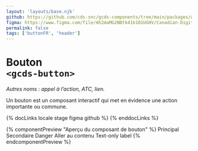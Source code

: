 ```yaml
---
layout: 'layouts/base.njk'
github: https://github.com/cds-snc/gcds-components/tree/main/packages/web/src/components/gcds-button
figma: https://www.figma.com/file/mh2maMG2NBtk41k1O1UGHV/Canadian-Digital-Service%E2%80%A8---GC-Design-System?node-id=850%3A2968&t=ciEmm7GYyGAY73zZ-0
permalink: false
tags: ['buttonFR', 'header']
---
```


# Bouton <br>`<gcds-button>`

_Autres noms : appel à l’action, ATC, lien._

Un bouton est un composant interactif qui met en évidence une action importante ou commune.

{% docLinks locale stage figma github %}
{% enddocLinks %}

{% componentPreview "Aperçu du composant de bouton" %}
<gcds-button button-role="primary">Principal</gcds-button>
<gcds-button button-role="secondary">Secondaire</gcds-button>
<gcds-button button-role="danger">Danger</gcds-button>
<gcds-button button-role="skip-to-content">Aller au contenu</gcds-button>
<gcds-button button-style="text-only">Text-only label</gcds-button>
{% endcomponentPreview %}
